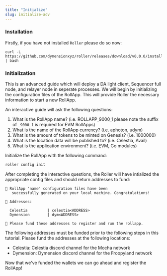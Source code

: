 ```yaml
---
title: "Initialize"
slug: initialize-adv
---
```


### Installation

Firstly, if you have not installed `Roller` please do so now:

```
curl -L https://github.com/dymensionxyz/roller/releases/download/v0.0.0/install.sh | bash
```

### Initialization

This is an advanced guide which will deploy a DA light client, Sequencer full node, and relayer node in seperate processes. We will begin by initializing the configuration files of the RollApp. This will provide Roller the necessary information to start a new RollApp.

An interactive guide will ask the following questions:

1. What is the RollApp name? (i.e. ROLLAPP_9000_1 please note the suffix of `_9000_1` is required for EVM RollApps)
2. What is the name of the RollApp currency? (i.e. aphoton, udym)
3. What is the amount of tokens to be minted on Genesis? (i.e. 1000000)
4. What is the location data will be published to? (i.e. Celestia, Avail)
5. What is the application environment? (i.e. EVM, Go modules)

Initialize the RollApp with the following command:

```zsh
roller config init
```

After completing the interactive questions, the Roller will have intialized the appropriate config files and should return addresses to fund:

```
💈 RollApp 'name' configuration files have been
   successfully generated on your local machine. Congratulations!

🔑 Addresses:

  Celestia         | celestia<ADDRESS>
  Dymension        | dym<ADDRESS>

🔔 Please fund these addresses to register and run the rollapp.
```

The following addresses must be funded prior to the following steps in this tutorial. Please fund the addresses at the following locations:

-   Celestia: Celestia discord channel for the Mocha network
-   Dymension: Dymension discord channel for the Froopyland network

Now that we've funded the wallets we can go ahead and register the RollApp!
